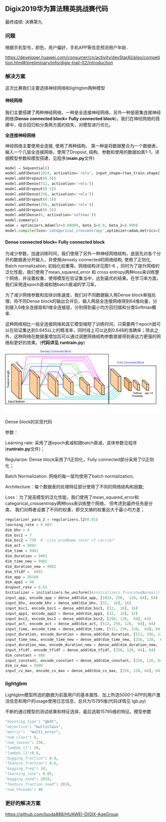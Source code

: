## Digix2019华为算法精英挑战赛代码

最终成绩: 决赛第九

### 问题

根据手机型号，颜色，用户偏好，手机APP等信息预测用户年龄．

https://developer.huawei.com/consumer/cn/activity/devStarAI/algo/competition.html#/preliminary/info/digix-trail-02/introduction

### 解决方案

这次比赛我们主要选择神经网络和lightgbm两种模型

#### 神经网络

我们主要搭建了两种神经网络，一种是全连接神经网络，另外一种是密集连接神经网络(**Dense connected block+ Fully connected block**)，我们在神经网络的搭建中，结合回归和分类两方面的损失，对模型进行优化。

**全连接神经网络**

神经网络主要使用全连接, 使用了两种结构， 第一种是将数据整合为一个数据表， 输入一个几层全连接网络，使用了Dropout, 结构、参数和使用的数据如表1-1，详细模型参数和模型搭建，见程序(**main.py**文件)

```python
model = Sequential()
model.add(Dense(1024, activation='relu', input_shape=(two_train.shape[1],)))
model.add(Dropout(0.6))
model.add(Dense(512, activation='relu'))
model.add(Dropout(0.5))
model.add(Dense(256, activation='relu'))
model.add(Dropout(0.5))
model.add(Dense(256, activation='relu'))
model.add(Dropout(0.5))
model.add(Dense(6, activation='softmax'))
model.summary()
adam = optimizers.Adam(lr=0.00009, beta_1=0.9, beta_2=0.999)
model.compile(loss='categorical_crossentropy',optimizer=adam,metrics=['accuracy'])
```

#### **Dense connected block+ Fully connected block**

 为减少参数，加速训练时间，我们使用了另外一种神经网络结构，底层先对各个分开的数据表分开输入，并使用densely connected的网络结构, 使用了正则化, Batch normalization, 初始化权重等。网络结构详见图1-6 ，同时为了提升网络的泛化性能，我们使用了mean_squared_error 和 cross entropy两种loss来训练整个网络，并设置权重，使得模型在验证集当中，达到最优的结果。在学习率方面，我们采用逐epoch衰减和随batch衰减的学习率。

 为了减少网络参数和加快训练速度，我们对不同数据输入用Dense block单独处理，将不同Dense block的输出合并后，输入两层全连接网络得到64维向量，分别接入6维全连接层和1维全连接层，分别得到最小均方回归值和分类Softmax概率.

这种网络相比一般全连接网络和其它模型缩短了训练时间，只需要两个epoch就可以在验证集达到0.645以上的精准率，同时线上可以达到0.648的准确率；除此之外，这种网络在数据量增加后可以通过调整网络结构参数直接得到表达力更强的网络和更好的效果。(**代码详见** **runtrain.py**)



<img src="./img/fig1.png" alt="image-20191205215752787" style="zoom:80%;" />

Dense block的实现代码

参数：

Learning rate: 采用了逐epoch衰减和随batch衰减，具体参数见程序(**runtrain.py**文件)；

Regularize: Dense block采用了l1正则化，Fully connected部分采用了l2正则化；

Batch Normalization: 网络的每一层均使用了batch normalization;

Architecture：每个数据表的处理特征部分使用了不同的网络结构和层数;

Loss：为了提高模型的泛化性能，我们使用了mean_squared_error和categorical_crossentropy两种loss来训练整个网络， 但考虑到最终任务是分类， 我们对两者设置了不同的权重，即交叉熵的权重远大于最小均方差；

```python
regularizer_para_2 = regularizers.l2(0.01)
learning_rate = 0.003
dim_bhv = 8
dim_bsc1 = 7
dim_bsc2 = 739  # 'city prodName color ct carrier'
dim_act = 9401
dim_time = 9401
dim_duration = 9401
dim_time_new = 9402
dim_duration_new = 9402
dim_tfidf =  9401
dim_app = 56340
dim_app1 = 40
dropout_rate = 0.01
Initializer = initializers.he_uniform()#initializers.TruncatedNormal()
input_app, encode_app = dense_add(dim_app, [1024, 256,  128, 64], 64)
input_bhv, encode_bhv = dense_add(dim_bhv, [32,  16], 16)
input_bsc1, encode_bsc1 = dense_add(dim_bsc1, [32,  16], 16)
input_app1, encode_app2 = dense_add(dim_app1, [32,  16], 32)
input_bsc2, encode_bsc2 = dense_add(dim_bsc2, [256, 128,  64], 64)
input_act, encode_act = dense_add(dim_act, [512, 256, 128,  64], 64)
input_time, encode_time = dense_add(dim_time, [512, 256, 128,  64], 64)
input_duration, encode_duration = dense_add(dim_duration, [512, 256, 128,  64], 64)
input_time_new, encode_time_new = dense_add(dim_time_new, [256, 128,  64], 64)
input_duration_new, encode_duration_new = dense_add(dim_duration_new, [256, 128,  64], 64)
input_tfidf, encode_tfidf = dense_add(dim_tfidf, [256, 128, 64], 64)
dim_constant = 886
input_constant, encode_constant = dense_add(dim_constant, [256, 128, 64], 32)
dim_cv_max = 5000
input_cv_max, encode_cv_max = dense_add(dim_cv_max, [256, 128, 64], 64)
```

### lightgbm

 Lightgbm模型所选的数据为前面用户的基本属性、加上所选5000个APP的用户激活信息和用户的usage使用日志信息，总共为15795维(代码详情见 lgb.py)

不断的通过模型的测试结果和特征选择，最后选取15795维的特征。模型参数

```python
"boosting_type": "gbdt",
"objective": "multiclass",
"metric":  "multi_error",
"num_class": 6,
"num_leaves": 256,
"lambda_l2": 20,
"lambda_l1":0.0,
"bagging_fraction": 0.9,
"feature_fraction": 0.6,
"bagging_freq": 10,
"learning_rate": 0.05,
"bagging_seed": 2019,
"feature_fraction_seed": 2019,
"num_threads": 48
```

### 更好的解决方案

https://github.com/luoda888/HUAWEI-DIGIX-AgeGroup


